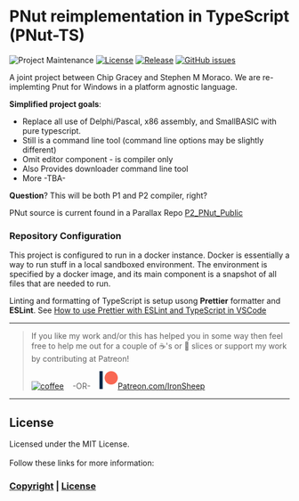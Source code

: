 # PNut reimplementation in TypeScript (PNut-TS)

![Project Maintenance][maintenance-shield]
[![License][license-shield]](LICENSE)
[![Release][Release-shield]](https://github.com/ironsheep/Pnut-ts-dev/releases)
[![GitHub issues][Issues-shield]](https://github.com/ironsheep/Pnut-ts-dev/issues)

A joint project between Chip Gracey and Stephen M Moraco.
We are re-implemting Pnut for Windows in a platform agnostic language.

**Simplified project goals**:

- Replace all use of Delphi/Pascal, x86 assembly, and SmallBASIC with pure typescript.
- Still is a command line tool (command line options may be slightly different)
- Omit editor component - is compiler only
- Also Provides downloader command line tool
- More -TBA-

**Question**? This will be both P1 and P2 compiler, right?

PNut source is current found in a Parallax Repo [P2_PNut_Public](https://github.com/parallaxinc/P2_PNut_Public)

### Repository Configuration

This project is configured to run in a docker instance. Docker is essentially a way to run stuff in a local sandboxed environment. The environment is specified by a docker image, and its main component is a snapshot of all files that are needed to run.

Linting and formatting of TypeScript is setup usong **Prettier** formatter and **ESLint**.
See [How to use Prettier with ESLint and TypeScript in VSCode](https://khalilstemmler.com/blogs/tooling/prettier/)

---

> If you like my work and/or this has helped you in some way then feel free to help me out for a couple of :coffee:'s or :pizza: slices or support my work by contributing at Patreon!
>
> [![coffee](https://www.buymeacoffee.com/assets/img/custom_images/black_img.png)](https://www.buymeacoffee.com/ironsheep) &nbsp;&nbsp; -OR- &nbsp;&nbsp; [![Patreon](./DOCs/images/patreon.png)](https://www.patreon.com/IronSheep?fan_landing=true)[Patreon.com/IronSheep](https://www.patreon.com/IronSheep?fan_landing=true)

---

## License

Licensed under the MIT License. <br>
<br>
Follow these links for more information:

### [Copyright](copyright) | [License](LICENSE)

[maintenance-shield]: https://img.shields.io/badge/maintainer-stephen%40ironsheep%2ebiz-blue.svg?style=for-the-badge
[marketplace-version]: https://vsmarketplacebadge.apphb.com/version-short/ironsheepproductionsllc.spin2.svg
[marketplace-installs]: https://vsmarketplacebadge.apphb.com/installs-short/ironsheepproductionsllc.spin2.svg
[marketplace-rating]: https://vsmarketplacebadge.apphb.com/rating-short/ironsheepproductionsllc.spin2.svg
[license-shield]: https://camo.githubusercontent.com/bc04f96d911ea5f6e3b00e44fc0731ea74c8e1e9/68747470733a2f2f696d672e736869656c64732e696f2f6769746875622f6c6963656e73652f69616e74726963682f746578742d646976696465722d726f772e7376673f7374796c653d666f722d7468652d6261646765
[Release-shield]: https://img.shields.io/github/release/ironsheep/Pnut-ts-dev/all.svg
[Issues-shield]: https://img.shields.io/github/issues/ironsheep/Pnut-ts-dev.svg
